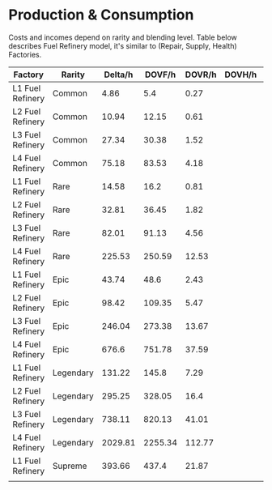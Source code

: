 # Production & Consumption

&#x20;Costs and incomes depend on rarity and blending level. Table below describes Fuel Refinery model, it's similar to (Repair, Supply, Health) Factories.

| Factory          | Rarity    | Delta/h | DOVF/h  | DOVR/h | DOVH/h | DOVS/h | DOVX   |
| ---------------- | --------- | ------- | ------- | ------ | ------ | ------ | ------ |
| L1 Fuel Refinery | Common    | 4.86    | 5.4     | 0.27   |        | 0.27   | 0.38   |
| L2 Fuel Refinery | Common    | 10.94   | 12.15   | 0.61   |        | 0.61   | 0.85   |
| L3 Fuel Refinery | Common    | 27.34   | 30.38   | 1.52   |        | 1.52   | 2.13   |
| L4 Fuel Refinery | Common    | 75.18   | 83.53   | 4.18   |        | 4.18   | 5.85   |
| L1 Fuel Refinery | Rare      | 14.58   | 16.2    | 0.81   |        | 0.81   | 1.13   |
| L2 Fuel Refinery | Rare      | 32.81   | 36.45   | 1.82   |        | 1.82   | 2.55   |
| L3 Fuel Refinery | Rare      | 82.01   | 91.13   | 4.56   |        | 4.56   | 6.38   |
| L4 Fuel Refinery | Rare      | 225.53  | 250.59  | 12.53  |        | 12.53  | 17.54  |
| L1 Fuel Refinery | Epic      | 43.74   | 48.6    | 2.43   |        | 2.43   | 3.4    |
| L2 Fuel Refinery | Epic      | 98.42   | 109.35  | 5.47   |        | 5.47   | 7.65   |
| L3 Fuel Refinery | Epic      | 246.04  | 273.38  | 13.67  |        | 13.67  | 19.14  |
| L4 Fuel Refinery | Epic      | 676.6   | 751.78  | 37.59  |        | 37.59  | 52.62  |
| L1 Fuel Refinery | Legendary | 131.22  | 145.8   | 7.29   |        | 7.29   | 10.21  |
| L2 Fuel Refinery | Legendary | 295.25  | 328.05  | 16.4   |        | 16.4   | 22.96  |
| L3 Fuel Refinery | Legendary | 738.11  | 820.13  | 41.01  |        | 41.01  | 57.41  |
| L4 Fuel Refinery | Legendary | 2029.81 | 2255.34 | 112.77 |        | 112.77 | 157.87 |
| L1 Fuel Refinery | Supreme   | 393.66  | 437.4   | 21.87  |        | 21.87  | 30.62  |
|                  |           |         |         |        |        |        |        |

